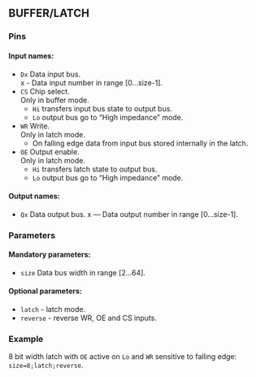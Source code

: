 ## BUFFER/LATCH

### Pins

#### Input names:

- `Dx` Data input bus.  
  x - Data input number in range [0…size-1].
- `CS` Chip select.   
  Only in buffer mode.
  - `Hi` transfers input bus state to output bus.
  - `Lo` output bus go to “High impedance” mode.
- `WR` Write.  
  Only in latch mode.
  - On falling edge data from input bus stored internally in the latch.
- `OE` Output enable.  
  Only in latch mode.
  - `Hi` transfers latch state to output bus.
  - `Lo` output bus go to “High impedance” mode.

#### Output names:

- `Qx` Data output bus.
  x — Data output number in range [0…size-1].

### Parameters

#### Mandatory parameters:

- `size` Data bus width in range [2…64].

#### Optional parameters:

- `latch` - latch mode.
- `reverse` - reverse WR, OE and CS inputs.

### Example

8 bit width latch with `OE` active on `Lo` and `WR` sensitive to falling edge: `size=8;latch;reverse`.
